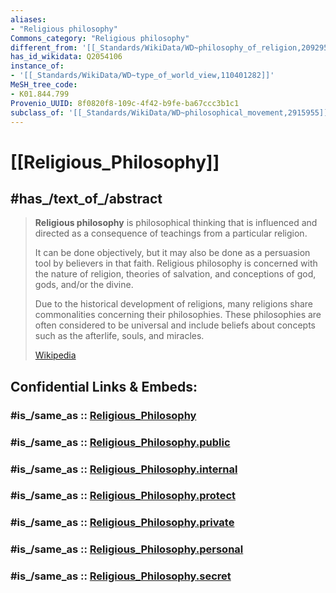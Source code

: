 ```yaml
---
aliases:
- "Religious philosophy"
Commons_category: "Religious philosophy"
different_from: '[[_Standards/WikiData/WD~philosophy_of_religion,209295]]'
has_id_wikidata: Q2054106
instance_of:
- '[[_Standards/WikiData/WD~type_of_world_view,110401282]]'
MeSH_tree_code:
- K01.844.799
Provenio_UUID: 8f0820f8-109c-4f42-b9fe-ba67ccc3b1c1
subclass_of: '[[_Standards/WikiData/WD~philosophical_movement,2915955]]'
---
```


# [[Religious_Philosophy]] 

## #has_/text_of_/abstract 

> **Religious philosophy** is philosophical thinking 
> that is influenced and directed as a consequence of teachings from a particular religion. 
> 
> It can be done objectively, 
> but it may also be done as a persuasion tool by believers in that faith. 
> Religious philosophy is concerned with the nature of religion, theories of salvation, 
> and conceptions of god, gods, and/or the divine.
>
> Due to the historical development of religions, 
> many religions share commonalities concerning their philosophies. 
> These philosophies are often considered to be universal 
> and include beliefs about concepts such as the afterlife, souls, and miracles.
>
> [Wikipedia](https://en.wikipedia.org/wiki/Religious%20philosophy)


## Confidential Links & Embeds: 

### #is_/same_as :: [Religious_Philosophy](/_Standards/Philosophy/Philosopher/Religious_Philosophy.md) 

### #is_/same_as :: [Religious_Philosophy.public](/_public/Philosophy/Philosopher/Religious_Philosophy.public.md) 

### #is_/same_as :: [Religious_Philosophy.internal](/_internal/Philosophy/Philosopher/Religious_Philosophy.internal.md) 

### #is_/same_as :: [Religious_Philosophy.protect](/_protect/Philosophy/Philosopher/Religious_Philosophy.protect.md) 

### #is_/same_as :: [Religious_Philosophy.private](/_private/Philosophy/Philosopher/Religious_Philosophy.private.md) 

### #is_/same_as :: [Religious_Philosophy.personal](/_personal/Philosophy/Philosopher/Religious_Philosophy.personal.md) 

### #is_/same_as :: [Religious_Philosophy.secret](/_secret/Philosophy/Philosopher/Religious_Philosophy.secret.md)

